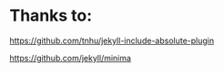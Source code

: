 # Thanks to:

https://github.com/tnhu/jekyll-include-absolute-plugin

https://github.com/jekyll/minima
